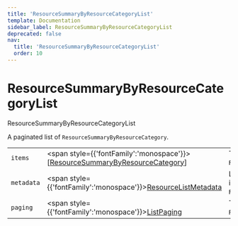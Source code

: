 ```yaml
---
title: 'ResourceSummaryByResourceCategoryList'
template: Documentation
sidebar_label: ResourceSummaryByResourceCategoryList
deprecated: false
nav:
  title: 'ResourceSummaryByResourceCategoryList'
  order: 10
---
```


# ResourceSummaryByResourceCategoryList

<div style={{'fontFamily':'monospace'}}><span style={{'fontSize':'1.5rem','fontWeight':500}}>ResourceSummaryByResourceCategoryList</span></div>



A paginated list of `ResourceSummaryByResourceCategory`.

| | | |
| -- | -- | -- |
| `items` | <span style={{'fontFamily':'monospace'}}>[<a href="/guardrails/docs/reference/graphql/object/ResourceSummaryByResourceCategory">ResourceSummaryByResourceCategory</a>]</span> | The `items` for this page of `ResourceSummaryByResourceCategoryList`. |
| `metadata` | <span style={{'fontFamily':'monospace'}}><a href="/guardrails/docs/reference/graphql/object/ResourceListMetadata">ResourceListMetadata</a></span> | List metadata information for the instance of `ResourceSummaryByResourceCategoryList`. |
| `paging` | <span style={{'fontFamily':'monospace'}}><a href="/guardrails/docs/reference/graphql/object/ListPaging">ListPaging</a></span> | The `paging` information for this page of `ResourceSummaryByResourceCategoryList`. |